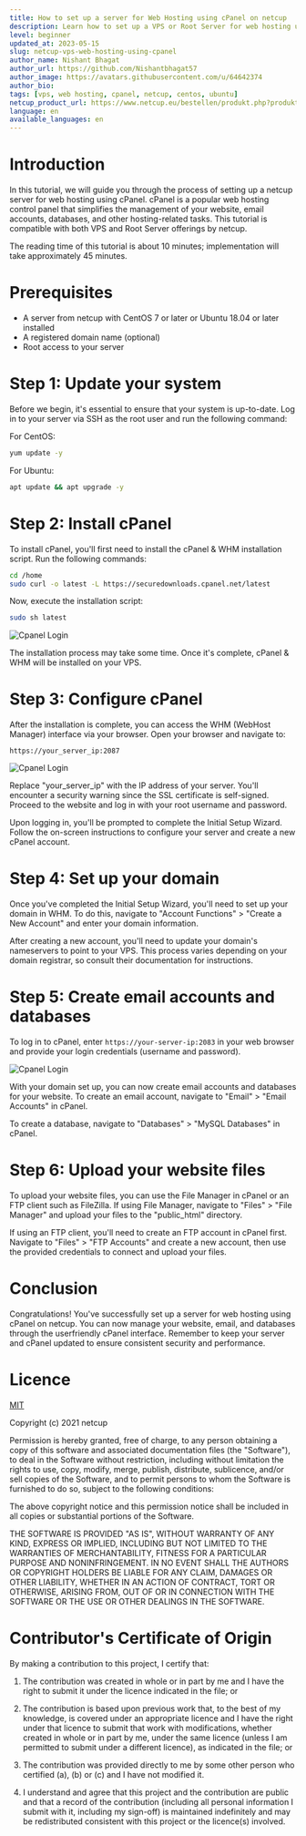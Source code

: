 ```yaml
---
title: How to set up a server for Web Hosting using cPanel on netcup
description: Learn how to set up a VPS or Root Server for web hosting using cPanel on netcup.
level: beginner
updated_at: 2023-05-15
slug: netcup-vps-web-hosting-using-cpanel
author_name: Nishant Bhagat
author_url: https://github.com/Nishantbhagat57
author_image: https://avatars.githubusercontent.com/u/64642374
author_bio:
tags: [vps, web hosting, cpanel, netcup, centos, ubuntu]
netcup_product_url: https://www.netcup.eu/bestellen/produkt.php?produkt=2991
language: en
available_languages: en
---
```


# Introduction

In this tutorial, we will guide you through the process of setting up a netcup server for web hosting using cPanel. cPanel is a popular web hosting control panel that simplifies the management of your website, email accounts, databases, and other hosting-related tasks. This tutorial is compatible with both VPS and Root Server offerings by netcup.

The reading time of this tutorial is about 10 minutes; implementation will take approximately 45 minutes.

# Prerequisites

- A server from netcup with CentOS 7 or later or Ubuntu 18.04 or later installed
- A registered domain name (optional)
- Root access to your server

# Step 1: Update your system

Before we begin, it's essential to ensure that your system is up-to-date. Log in to your server via SSH as the root user and run the following command:

For CentOS:

```bash
yum update -y
```

For Ubuntu:

```bash
apt update && apt upgrade -y
```

# Step 2: Install cPanel

To install cPanel, you'll first need to install the cPanel & WHM installation script. Run the following commands:

```bash
cd /home
sudo curl -o latest -L https://securedownloads.cpanel.net/latest
```

Now, execute the installation script:

```bash
sudo sh latest
```

![Cpanel Login](images/installation.png)

The installation process may take some time. Once it's complete, cPanel & WHM will be installed on your VPS.

# Step 3: Configure cPanel

After the installation is complete, you can access the WHM (WebHost Manager) interface via your browser. Open your browser and navigate to:

```
https://your_server_ip:2087
```

![Cpanel Login](images/whmlogin.jpg)

Replace "your_server_ip" with the IP address of your server. You'll encounter a security warning since the SSL certificate is self-signed. Proceed to the website and log in with your root username and password.

Upon logging in, you'll be prompted to complete the Initial Setup Wizard. Follow the on-screen instructions to configure your server and create a new cPanel account.

# Step 4: Set up your domain

Once you've completed the Initial Setup Wizard, you'll need to set up your domain in WHM. To do this, navigate to "Account Functions" > "Create a New Account" and enter your domain information.

After creating a new account, you'll need to update your domain's nameservers to point to your VPS. This process varies depending on your domain registrar, so consult their documentation for instructions.

# Step 5: Create email accounts and databases

To log in to cPanel, enter ```https://your-server-ip:2083``` in your web browser and provide your login credentials (username and password).

![Cpanel Login](images/cpanellogin.jpg)

With your domain set up, you can now create email accounts and databases for your website. To create an email account, navigate to "Email" > "Email Accounts" in cPanel.

To create a database, navigate to "Databases" > "MySQL Databases" in cPanel.

# Step 6: Upload your website files

To upload your website files, you can use the File Manager in cPanel or an FTP client such as FileZilla. If using File Manager, navigate to "Files" > "File Manager" and upload your files to the "public_html" directory.

If using an FTP client, you'll need to create an FTP account in cPanel first. Navigate to "Files" > "FTP Accounts" and create a new account, then use the provided credentials to connect and upload your files.

# Conclusion

Congratulations! You've successfully set up a server for web hosting using cPanel on netcup. You can now manage your website, email, and databases through the userfriendly cPanel interface. Remember to keep your server and cPanel updated to ensure consistent security and performance.

# Licence

[MIT](https://github.com/netcup-community/community-tutorials/blob/main/LICENSE)

Copyright (c) 2021 netcup

Permission is hereby granted, free of charge, to any person obtaining a copy of this software and associated documentation files (the "Software"), to deal in the Software without restriction, including without limitation the rights to use, copy, modify, merge, publish, distribute, sublicence, and/or sell copies of the Software, and to permit persons to whom the Software is furnished to do so, subject to the following conditions:

The above copyright notice and this permission notice shall be included in all copies or substantial portions of the Software.

THE SOFTWARE IS PROVIDED "AS IS", WITHOUT WARRANTY OF ANY KIND, EXPRESS OR IMPLIED, INCLUDING BUT NOT LIMITED TO THE WARRANTIES OF MERCHANTABILITY, FITNESS FOR A PARTICULAR PURPOSE AND NONINFRINGEMENT. IN NO EVENT SHALL THE AUTHORS OR COPYRIGHT HOLDERS BE LIABLE FOR ANY CLAIM, DAMAGES OR OTHER LIABILITY, WHETHER IN AN ACTION OF CONTRACT, TORT OR OTHERWISE, ARISING FROM, OUT OF OR IN CONNECTION WITH THE SOFTWARE OR THE USE OR OTHER DEALINGS IN THE SOFTWARE.

# Contributor's Certificate of Origin
By making a contribution to this project, I certify that:

 1) The contribution was created in whole or in part by me and I have the right to submit it under the licence indicated in the file; or

 2) The contribution is based upon previous work that, to the best of my knowledge, is covered under an appropriate licence and I have the right under that licence to submit that work with modifications, whether created in whole or in part by me, under the same licence (unless I am permitted to submit under a different licence), as indicated in the file; or

 3) The contribution was provided directly to me by some other person who certified (a), (b) or (c) and I have not modified it.

 4) I understand and agree that this project and the contribution are public and that a record of the contribution (including all personal information I submit with it, including my sign-off) is maintained indefinitely and may be redistributed consistent with this project or the licence(s) involved.
